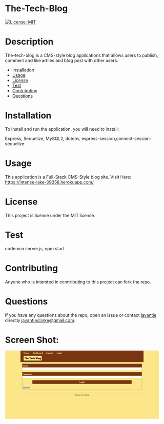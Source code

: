 
# The-Tech-Blog
[![License: MIT](https://img.shields.io/badge/License-MIT-yellow.svg)](https://opensource.org/licenses/MIT)
# Description
The-tech-blog is a CMS-style blog applications that allows users to publish, comment and like artiles and blog post with other users. 
* [Installation](#installation)
* [Usage](#usage)
* [License](#license)
* [Test](#test)
* [Contributing](#contributing)
* [Questions](#questions)
# Installation
To install and run the application, you will need to install:

Express, Sequelize, MySQL2, dotenv, espress-session,connect-session-sequelize
# Usage
​This application is a Full-Stack CMS-Style blog site. Visit Here: https://intense-lake-39358.herokuapp.com/
# License
  This project is license under the  MIT license.
# Test
nodemon server.js, npm start
# Contributing
​Anyone who is intersted in comtributing to this project can fork the repo. 
# Questions
If you have any questions about the repo, open an issue or contact [javantie](https://github.com/javantie) directly [javantieclarke@gmail.com](mailto:javantieclarke@gmail.com).

# Screen Shot:
![App Image](https://github.com/javantie/the-tech-blog/blob/main/public/images/Capture.PNG)
